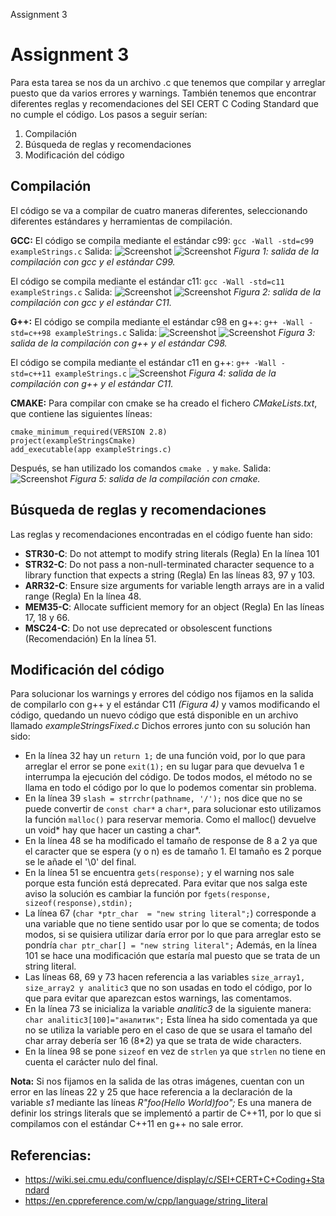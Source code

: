 Assignment 3

# Assignment 3
Para esta tarea se nos da un archivo .c que tenemos que compilar y arreglar puesto que da varios errores y warnings. También tenemos que encontrar diferentes reglas y recomendaciones del SEI CERT C Coding Standard que no cumple el código. Los pasos a seguir serían:

1. Compilación
2. Búsqueda de reglas y recomendaciones
3. Modificación del código

## Compilación
El código se va a compilar de cuatro maneras diferentes, seleccionando diferentes estándares y herramientas de compilación.

**GCC:**
El código se compila mediante el estándar c99:
`gcc -Wall -std=c99 exampleStrings.c`
Salida:
![Screenshot](/home/kali/Escritorio/1.png)
![Screenshot](/home/kali/Escritorio/2.png)
*Figura 1: salida de la compilación con gcc y el estándar C99.*

El código se compila mediante el estándar c11:
`gcc -Wall -std=c11 exampleStrings.c`
Salida:
![Screenshot](/home/kali/Escritorio/3.png)
![Screenshot](/home/kali/Escritorio/4.png)
*Figura 2: salida de la compilación con gcc y el estándar C11.*

**G++:**
El código se compila mediante el estándar c98 en g++:
`g++ -Wall -std=c++98 exampleStrings.c`
Salida:
![Screenshot](/home/kali/Escritorio/5.png)
![Screenshot](/home/kali/Escritorio/6.png)
*Figura 3: salida de la compilación con g++ y el estándar C98.*

El código se compila mediante el estándar c11 en g++:
`g++ -Wall -std=c++11 exampleStrings.c`
![Screenshot](/home/kali/Escritorio/7.png)
*Figura 4: salida de la compilación con g++ y el estándar C11.*

**CMAKE:**
Para compilar con cmake se ha creado el fichero *CMakeLists.txt*, que contiene las siguientes líneas:
```
cmake_minimum_required(VERSION 2.8)
project(exampleStringsCmake)
add_executable(app exampleStrings.c)
```
Después, se han utilizado los comandos
`cmake .` y `make`. Salida:
![Screenshot](/home/kali/Escritorio/8.png)
*Figura 5: salida de la compilación con cmake.*

## Búsqueda de reglas y recomendaciones
Las reglas y recomendaciones encontradas en el código fuente han sido:
- **STR30-C**: Do not attempt to modify string literals (Regla)
En la línea 101
- **STR32-C**: Do not pass a non-null-terminated character sequence to a library function that expects a string (Regla)
En las líneas 83, 97 y 103. 
- **ARR32-C**: Ensure size arguments for variable length arrays are in a valid range (Regla)
En la línea 48.
- **MEM35-C**: Allocate sufficient memory for an object (Regla)
En las líneas 17, 18 y 66.
- **MSC24-C**: Do not use deprecated or obsolescent functions (Recomendación)
En la línea 51.

## Modificación del código
Para solucionar los warnings y errores del código nos fijamos en la salida de compilarlo con g++ y el estándar C11 *(Figura 4)* y vamos modificando el código, quedando un nuevo código que está disponible en un archivo llamado *exampleStringsFixed.c*
Dichos errores junto con su solución han sido:

- En la línea 32 hay un `return 1;` de una función void, por lo que para arreglar el error se pone `exit(1);` en su lugar para que devuelva 1 e interrumpa la ejecución del código. De todos modos, el método no se llama en todo el código por lo que lo podemos comentar sin problema.
- En la línea 39 `slash = strrchr(pathname, '/');` nos dice que no se puede convertir de `const char*` a `char*`, para solucionar esto utilizamos la función `malloc()` para reservar memoria. Como el malloc() devuelve un void* hay que hacer un casting a char*.
- En la línea 48 se ha modificado el tamaño de response de 8 a 2 ya que el caracter que se espera (y o n) es de tamaño 1. El tamaño es 2 porque se le añade el '\0' del final.
- En la línea 51 se encuentra `gets(response);` y el warning nos sale porque esta función está deprecated. Para evitar que nos salga este aviso la solución es cambiar la función por `fgets(response, sizeof(response),stdin);`
- La línea 67 (`char *ptr_char  = "new string literal";`) corresponde a una variable que no tiene sentido usar por lo que se comenta; de todos modos, si se quisiera utilizar daría error por lo que para arreglar esto se pondría `char ptr_char[] = "new string literal";` Además, en la línea 101 se hace una modificación que estaría mal puesto que se trata de un string literal.
- Las líneas 68, 69 y 73 hacen referencia a las variables `size_array1, size_array2 y analitic3` que no son usadas en todo el código, por lo que para evitar que aparezcan estos warnings, las comentamos.
- En la línea 73 se inicializa la variable *analitic3* de la siguiente manera: `char analitic3[100]="аналитик";`
Esta línea ha sido comentada ya que no se utiliza la variable pero en el caso de que se usara el tamaño del char array debería ser 16 (8*2) ya que se trata de wide characters.
- En la línea 98 se pone `sizeof` en vez de `strlen` ya que `strlen` no tiene en cuenta el carácter nulo del final.

**Nota:** Si nos fijamos en la salida de las otras imágenes, cuentan con un error en las líneas 22 y 25 que hace referencia a la declaración de la variable *s1* mediante las líneas *R"foo(Hello World)foo";*
Es una manera de definir los strings literals que se implementó a partir de C++11, por lo que si compilamos con el estándar C++11 en g++ no sale error. 

## Referencias:
- https://wiki.sei.cmu.edu/confluence/display/c/SEI+CERT+C+Coding+Standard
- https://en.cppreference.com/w/cpp/language/string_literal
